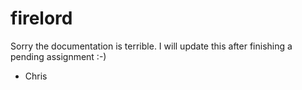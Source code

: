 # firelord

Sorry the documentation is terrible. I will update this after finishing a pending assignment :-)

- Chris
